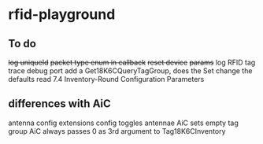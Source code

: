 
# rfid-playground

## To do
~~log uniqueId~~
~~packet type enum in callback~~
~~reset device~~
~~params~~
log RFID tag
trace debug port
add a Get18K6CQueryTagGroup, does the Set change the defaults
read 7.4 Inventory-Round Configuration Parameters


## differences with AiC
antenna config
extensions config
toggles antennae
AiC sets empty tag group
AiC always passes 0 as 3rd argument to Tag18K6CInventory


